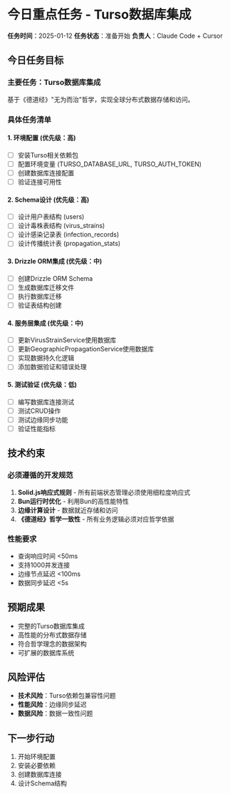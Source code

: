 # 今日重点任务 - Turso数据库集成

**任务时间**：2025-01-12
**任务状态**：准备开始
**负责人**：Claude Code + Cursor

## 今日任务目标

### 主要任务：Turso数据库集成
基于《德道经》"无为而治"哲学，实现全球分布式数据存储和访问。

### 具体任务清单

#### 1. 环境配置 (优先级：高)
- [ ] 安装Turso相关依赖包
- [ ] 配置环境变量 (TURSO_DATABASE_URL, TURSO_AUTH_TOKEN)
- [ ] 创建数据库连接配置
- [ ] 验证连接可用性

#### 2. Schema设计 (优先级：高)
- [ ] 设计用户表结构 (users)
- [ ] 设计毒株表结构 (virus_strains)
- [ ] 设计感染记录表 (infection_records)
- [ ] 设计传播统计表 (propagation_stats)

#### 3. Drizzle ORM集成 (优先级：中)
- [ ] 创建Drizzle ORM Schema
- [ ] 生成数据库迁移文件
- [ ] 执行数据库迁移
- [ ] 验证表结构创建

#### 4. 服务层集成 (优先级：中)
- [ ] 更新VirusStrainService使用数据库
- [ ] 更新GeographicPropagationService使用数据库
- [ ] 实现数据持久化逻辑
- [ ] 添加数据验证和错误处理

#### 5. 测试验证 (优先级：低)
- [ ] 编写数据库连接测试
- [ ] 测试CRUD操作
- [ ] 测试边缘同步功能
- [ ] 验证性能指标

## 技术约束

### 必须遵循的开发规范
1. **Solid.js响应式规则** - 所有前端状态管理必须使用细粒度响应式
2. **Bun运行时优化** - 利用Bun的高性能特性
3. **边缘计算设计** - 数据就近存储和访问
4. **《德道经》哲学一致性** - 所有业务逻辑必须对应哲学依据

### 性能要求
- 查询响应时间 <50ms
- 支持1000并发连接
- 边缘节点延迟 <100ms
- 数据同步延迟 <5s

## 预期成果
- 完整的Turso数据库集成
- 高性能的分布式数据存储
- 符合哲学理念的数据架构
- 可扩展的数据库系统

## 风险评估
- **技术风险**：Turso依赖包兼容性问题
- **性能风险**：边缘同步延迟
- **数据风险**：数据一致性问题

## 下一步行动
1. 开始环境配置
2. 安装必要依赖
3. 创建数据库连接
4. 设计Schema结构
